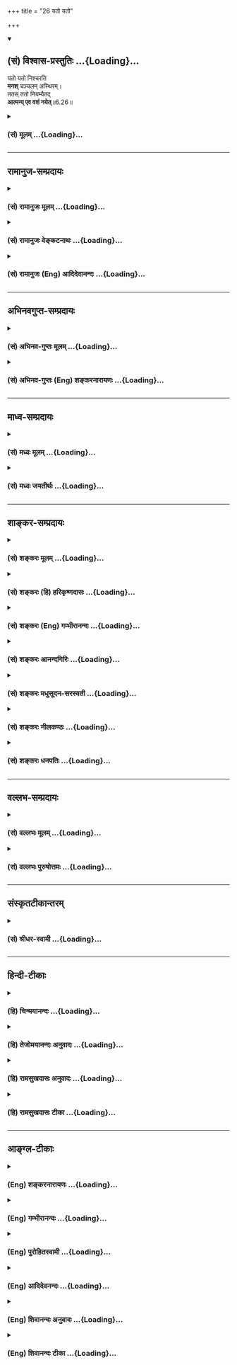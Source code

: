 +++
title = "26 यतो यतो"

+++
<div class="js_include" newlevelforh1="2" title="(सं) विश्वास-प्रस्तुतिः" unfilled url="/mahAbhAratam/shlokashaH/06-bhIShma-parva/03-bhagavad-gItA-parva/saMskRtam/vishvAsa-prastutiH/06_Atma-saMyama-yogaH_a/26_yato_yato.md">
<details open><summary><h2>(सं) विश्वास-प्रस्तुतिः ...{Loading}...</h2></summary>

यतो यतो निश्चरति  
**मनश्** चञ्चलम् अस्थिरम्।  
ततस् ततो नियम्यैतद्  
**आत्मन्य् एव वशं नयेत्**॥6.26॥
</details>
</div>
<div class="js_include collapsed" newlevelforh1="3" title="(सं) मूलम्" unfilled url="/mahAbhAratam/shlokashaH/06-bhIShma-parva/03-bhagavad-gItA-parva/saMskRtam/mUlam/06_Atma-saMyama-yogaH_a/26_yato_yato.md">
<details><summary><h3>(सं) मूलम् ...{Loading}...</h3></summary>

यतो यतो निश्चरति मनश्चञ्चलमस्थिरम्।  
ततस्ततो नियम्यैतदात्मन्येव वशं नयेत्।।6.26।।
</details>
</div>


_________________
## रामानुज-सम्प्रदायः
<div class="js_include collapsed" newlevelforh1="3" title="(सं) रामानुजः मूलम्" unfilled url="/mahAbhAratam/shlokashaH/06-bhIShma-parva/03-bhagavad-gItA-parva/saMskRtam/rAmAnujaH/mUlam/06_Atma-saMyama-yogaH_a/26_yato_yato.md">
<details><summary><h3>(सं) रामानुजः मूलम् ...{Loading}...</h3></summary>

।।6.26।। चलस्वभावतया आत्मनि **अस्थिरं मनः यतो यतो** विषयप्रावण्यहेतोः
बहिः **निश्चरति ततः ततो** यत्नेन मनो **नियम्य आत्मनि एव**
अतिशयितसुखभावनया **वशं नयेत्।**

</details>
</div>
<div class="js_include collapsed" newlevelforh1="3" title="(सं) रामानुजः वेङ्कटनाथः" unfilled url="/mahAbhAratam/shlokashaH/06-bhIShma-parva/03-bhagavad-gItA-parva/saMskRtam/rAmAnujaH/venkaTanAthaH/06_Atma-saMyama-yogaH_a/26_yato_yato.md">
<details><summary><h3>(सं) रामानुजः वेङ्कटनाथः ...{Loading}...</h3></summary>

  
  
।।6.26।। पूर्वोक्तमेव दुर्ग्रहत्वद्योतनाय अवधानविधानाय च प्रपञ्चयति यतो
यत इति। चञ्चलं अस्थिरम् इत्यनयोः
पौनरुक्त्यनिरासायोक्तंचलस्वभावतयात्मन्यस्थिरमिति।
सामान्यविशेषविषयत्वादपुनरुक्तिः। चञ्चलम् इति
स्वभावातिरिक्तहेतुनिवृत्तिपरं वा। यतो यतो निश्चरति येन
येनेन्द्रियद्वारेण निश्चरतीत्यर्थः। यद्वा यं यं
विषयमभिमुखीकृत्वेत्यर्थः। प्रयोजनतया वा हेतौ पञ्चमी।
तद्व्यञ्जनायाहविषयप्रावण्यहेतोरिति। विषयसम्बन्धार्थमित्यर्थः।
विषयप्रावण्यस्य हेतोरिति वा। सम्भवन्ति ह्यतर्कितोपनता
विषयसन्निधानतत्कीर्तनादयो विषयप्रावण्यहेतवः। सुखभावनया वशीकरणं
शक्यमित्युच्यतेअतिशयितसुखभावनयेति।  
  

</details>
</div>
<div class="js_include collapsed" newlevelforh1="3" title="(सं) रामानुजः (Eng) आदिदेवानन्दः" unfilled url="/mahAbhAratam/shlokashaH/06-bhIShma-parva/03-bhagavad-gItA-parva/saMskRtam/rAmAnujaH/english/AdidevAnandaH/06_Atma-saMyama-yogaH_a/26_yato_yato.md">
<details><summary><h3>(सं) रामानुजः (Eng) आदिदेवानन्दः ...{Loading}...</h3></summary>

6.26 Wherever the mind, on account of its fickle and unsteady nature,
wanders, because of its proclivity to sense-objects, he should, subduing the mind everywhere with effort, bring it under control in order to remain in the self alone by contemplating on the incomparable bliss therein.

</details>
</div>


_________________
## अभिनवगुप्त-सम्प्रदायः
<div class="js_include collapsed" newlevelforh1="3" title="(सं) अभिनव-गुप्तः मूलम्" unfilled url="/mahAbhAratam/shlokashaH/06-bhIShma-parva/03-bhagavad-gItA-parva/saMskRtam/abhinava-guptaH/mUlam/06_Atma-saMyama-yogaH_a/26_yato_yato.md">
<details><summary><h3>(सं) अभिनव-गुप्तः मूलम् ...{Loading}...</h3></summary>

।।6.26 6.28।। न च विषयव्युपरममात्रमेव प्राप्यमित्युच्यते यत इत्यादि
अधिगच्छतीत्यन्तम्। यतो यतो मनो निवर्तते तन्निवर्तनसमनन्तरमेव आत्मनि
शमयेत्। अन्यथा अप्रतिष्ठं चित्तं पुनरपि विषयानेवावलम्बते। तत्र आत्मनि
शान्तचित्तं योगिनं कर्मभूतं सुखं कर्तृभूतम् उपैति। अनेनैव क्रमेण योगिनां
सुखेन ब्रह्मावाप्तिः न तु कष्टयोगादिनेति तात्पर्यम्।

</details>
</div>
<div class="js_include collapsed" newlevelforh1="3" title="(सं) अभिनव-गुप्तः (Eng) शङ्करनारायणः" unfilled url="/mahAbhAratam/shlokashaH/06-bhIShma-parva/03-bhagavad-gItA-parva/saMskRtam/abhinava-guptaH/english/shankaranArAyaNaH/06_Atma-saMyama-yogaH_a/26_yato_yato.md">
<details><summary><h3>(सं) अभिनव-गुप्तः (Eng) शङ्करनारायणः ...{Loading}...</h3></summary>

6.26 See Comment under 6.28

</details>
</div>


_________________
## माध्व-सम्प्रदायः
<div class="js_include collapsed" newlevelforh1="3" title="(सं) मध्वः मूलम्" unfilled url="/mahAbhAratam/shlokashaH/06-bhIShma-parva/03-bhagavad-gItA-parva/saMskRtam/madhvaH/mUlam/06_Atma-saMyama-yogaH_a/26_yato_yato.md">
<details><summary><h3>(सं) मध्वः मूलम् ...{Loading}...</h3></summary>

।।6.26।। यतो यतो यत्र यत्रयतो यतो धावति भाग.10।1।42 इत्यादिप्रयोगात्।
आत्मन्येव वशं नयेत् आत्मविषय एव वशीकुर्यादित्यर्थः।

</details>
</div>
<div class="js_include collapsed" newlevelforh1="3" title="(सं) मध्वः जयतीर्थः" unfilled url="/mahAbhAratam/shlokashaH/06-bhIShma-parva/03-bhagavad-gItA-parva/saMskRtam/madhvaH/jayatIrthaH/06_Atma-saMyama-yogaH_a/26_yato_yato.md">
<details><summary><h3>(सं) मध्वः जयतीर्थः ...{Loading}...</h3></summary>

।।6.26।। यतो यतः श्रोत्रादेरिति प्रतीतिनिरासायाह **यत** इति।
शब्दादावित्यर्थः। कुतः सप्तम्यर्थे तसिर्लभ्यते इत्यत आह **यत** इति। तथा
चोक्तंआद्यादिभ्य उपसंख्यानं वार्ति. इति। अन्यथा द्वारमात्रनियमे स्मरणस्य
को निवारयिता षष्ठ्या ह्यत्र भाव्यं सप्तमी तु कथं इत्यत आह **आत्म**नीति।

</details>
</div>


_________________
## शाङ्कर-सम्प्रदायः
<div class="js_include collapsed" newlevelforh1="3" title="(सं) शङ्करः मूलम्" unfilled url="/mahAbhAratam/shlokashaH/06-bhIShma-parva/03-bhagavad-gItA-parva/saMskRtam/shankaraH/mUlam/06_Atma-saMyama-yogaH_a/26_yato_yato.md">
<details><summary><h3>(सं) शङ्करः मूलम् ...{Loading}...</h3></summary>

।।6.26।। **यतो यतः** यस्माद्यस्मात् निमित्तात् शब्दादेः **निश्चरति**
निर्गच्छति स्वभावदोषात् **मनः चञ्चलम्** अत्यर्थं चलम् अत एव **अस्थिरम्
ततस्ततः** तस्मात्तस्मात् शब्दादेः निमित्तात् **नियम्य** तत्तन्निमित्तं
याथात्म्यनिरूपणेन आभासीकृत्य वैराग्यभावनया च **एतत्** मनः **आत्मन्येव
वशं नयेत्** आत्मवश्यतामापादयेत्। एवं योगाभ्यासबलात् योगिनः आत्मन्येव
प्रशाम्यति मनः।।

</details>
</div>
<div class="js_include collapsed" newlevelforh1="3" title="(सं) शङ्करः (हि) हरिकृष्णदासः" unfilled url="/mahAbhAratam/shlokashaH/06-bhIShma-parva/03-bhagavad-gItA-parva/saMskRtam/shankaraH/hindI/harikRShNadAsaH/06_Atma-saMyama-yogaH_a/26_yato_yato.md">
<details><summary><h3>(सं) शङ्करः (हि) हरिकृष्णदासः ...{Loading}...</h3></summary>

।।6.26।। इस प्रकार मनको आत्मामें स्थित करनेमें लगा हुआ योगी स्वाभाविक
दोषके कारण जो अत्यन्त चञ्चल है तथा इसीलिये जो अस्थिर है ऐसा मन जिसजिस
शब्दादि विषयके निमित्तसे विचलित होता है बाहर जाता है उसउस शब्दादि
विषयरूप निमित्तसे ( इस मनको ) रोककर एवं उसउस विषयरूप निमित्तको यथार्थ
तत्त्वनिरूपणद्वारा आभासमात्र दिखाकर वैराग्यकी भावनासे इस मनका ( बारंबार
) आत्मामें ही निरोध करे अर्थात् इसे आत्माके ही वशीभूत किया करे। इस
प्रकार योगाभ्यासके बलसे योगीका मन आत्मामें ही शान्त हो जाता है।

</details>
</div>
<div class="js_include collapsed" newlevelforh1="3" title="(सं) शङ्करः (Eng) गम्भीरानन्दः" unfilled url="/mahAbhAratam/shlokashaH/06-bhIShma-parva/03-bhagavad-gItA-parva/saMskRtam/shankaraH/english/gambhIrAnandaH/06_Atma-saMyama-yogaH_a/26_yato_yato.md">
<details><summary><h3>(सं) शङ्करः (Eng) गम्भीरानन्दः ...{Loading}...</h3></summary>

6.26 In the beginning, the yogi who is thus engaged in making the mind
established in the Self, etat vasamnayet, should bring this (mind) under
the subjugation; atmani eva, of the Self Itself; niyamya, by
restraining; etat. it; tatah tatah, from all those causes whatever, viz
sound etc.; yatah yatah, due to which, doe to whatever objects like
sound etc.; the cancalam, restless, very restless; and therefore
asthiram, unsteady; manah, mind; niscarati, wanders away, goes out due
to its inherent defects. (It should be restrained) by ascertaining
through discrimination those causes to be mere appearances, and with an
attitude of detachment. Thus, through the power of practice of Yoga, the
mind of the yogi merges in the Self Itself.

</details>
</div>
<div class="js_include collapsed" newlevelforh1="3" title="(सं) शङ्करः आनन्दगिरिः" unfilled url="/mahAbhAratam/shlokashaH/06-bhIShma-parva/03-bhagavad-gItA-parva/saMskRtam/shankaraH/AnandagiriH/06_Atma-saMyama-yogaH_a/26_yato_yato.md">
<details><summary><h3>(सं) शङ्करः आनन्दगिरिः ...{Loading}...</h3></summary>

।।6.26।। ननु मनसः शब्दादिनिमित्तानुरोधेन
रागद्वेषवशादत्यन्तचञ्चलस्यास्थिरस्य तत्र तत्र स्वभावेन प्रवृत्तस्य कुतो
नैश्चल्यं नैश्चिन्त्यं चेति तत्राह **तत्रेति।** योगप्रारम्भः
सप्तम्यर्थः। एवंशब्देन मनसैवेत्यादिरुक्तप्रकारो गृह्यते। स्वाभाविको दोषो
मिथ्याज्ञानाधीनो रागादिः। शब्दादेर्मनसो नियमनं कथमित्याशङ्क्याह
**तत्तन्निमित्तमिति।** याथात्म्यनिरूपणं
क्षयिष्णुत्वदुःखसंमिश्रत्वाद्यालोचनं तेन तत्र तत्र वैराग्यभावनया
तत्तदाभासीकृत्य ततस्ततो नियम्यैतन्मन इति संबन्धः। मनोवशीकरणेनोपशमे किं
स्यादित्याशङ्क्याह **एवमिति।** योगाभ्यासो विषयविवेकद्वारा
मनोनिग्रहाद्यावृत्तिः। प्रशान्तमात्मन्येव प्रलीनमिति यावत्।

</details>
</div>
<div class="js_include collapsed" newlevelforh1="3" title="(सं) शङ्करः मधुसूदन-सरस्वती" unfilled url="/mahAbhAratam/shlokashaH/06-bhIShma-parva/03-bhagavad-gItA-parva/saMskRtam/shankaraH/madhusUdana-sarasvatI/06_Atma-saMyama-yogaH_a/26_yato_yato.md">
<details><summary><h3>(सं) शङ्करः मधुसूदन-सरस्वती ...{Loading}...</h3></summary>

।।6.26।। एवं निरोधसमाधिं कुर्वन्योगी शब्दादीनां चित्तविक्षेपहेतूनां मध्ये
यतो यस्माद्यस्मान्निमित्ताच्छब्दादेर्विषयाद्रागद्वेषादेश्च चञ्चलं
विक्षेपाभिमुखं सन्मनो निश्चरति विक्षिप्तं सद्विषयाभिमुखीं
प्रमाणविपर्ययविकल्पस्मृतीनामन्यतमामपि समाधिविरोधिनींवृत्तिमुत्पादयति तथा
लयहेतूनां निद्राशेषबह्वशनश्रमादीनां मध्ये यतो यतो निमित्तादस्थिरं
लयाभिमुखं सन्मनो निश्चरति लीनं सत्समाधिविरोधिनीं निद्राख्यां
वृत्तिमुत्पादयति ततस्ततो विक्षेपनिमित्ताल्लयनिमित्ताच्च नियम्यैतन्मनो
निर्वृत्तिकं कृत्वात्मन्येव स्वप्रकाशपरमानन्दघने वशं नयेन्निरुन्ध्यात्।
यथा न विक्षिप्येत न वा लीयेतेति। एवकारो नात्मगोचरत्वं समाधेर्वारयति।
एतच्च विवृतं गौडाचार्यपादैःउपायेन निगृह्णीयाद्विक्षिप्तं कामभोगयोः।
सुप्रसन्नं लये चैव यथा कामो लयस्तथा।। दुःखं सर्वमनुस्मृत्य
कामभोगान्निवर्तयेत्। अजं सर्वमनुस्मृत्य जातं नैव तु पश्यति।। लये
संबोधयेच्चित्तं विक्षिप्तं शमयेत्पुनः। सकषायं विजानीयात्समप्राप्तं न
चालयेत्।। नास्वादयेत्सुखं तत्र निःसङ्गः प्रज्ञया भवेत्। निश्चलं
निश्चरच्चित्तमेकीकुर्यात्प्रयत्नतः।। यदा न लीयते चित्तं नच विक्षिप्यते
पुनः। अनिङ्गनमनाभासं निष्पन्नं ब्रह्म तत्तदा।। इति पञ्चभिः श्लोकैः।
उपायेन वक्ष्यमाणेन वैराग्याभ्यासेन कामभोगयोर्विक्षिप्तं
प्रमाणविपर्ययविकल्पस्मृतीनामन्यतमयापि वृत्त्या परिणतं मनो
निगृह्णीयान्निरुन्ध्यात्। आत्मन्येवेत्यर्थः। कामभोगयोरिति
चिन्त्यमानावस्थाभुज्यमानावस्थाभेदेन द्विवचनम्। तथा लीयतेऽस्मिन्निति लयः
सुषुप्तं तस्मिन्सुप्रसन्नमायासवर्जितमपि मनो निगृह्णीयादेव। सुप्रसन्नं
चेत्कुतो निगृह्यते तत्राह यथा कामो विषयगोचरप्रमाणादिवृत्त्युत्पादनेन
समाधिविरोधी तथा लयोऽपि निद्राख्यवृत्त्युत्पादनेन समाधिविरोधी।
सर्ववृत्तिनिरोधो हि समाधिः। अतः कामादिकृतविक्षेपादिव श्रमादिकृतलयादपि
मनो निरोद्धव्यमित्यर्थः। उपायेन निगृह्णीयात्केनेत्युच्यते। सर्वं
द्वैतमविद्याविजृम्भितमल्पं दुःखमेवेत्यनुसृत्ययो वै भूमा तत्सुखं नाल्पे
सुखमस्ति। अथ यदल्पं तन्मर्त्यं तद्दुःखम् इति श्रुत्यर्थं गुरूपदेशादनु
पश्चात्पर्यालोच्य
कामांश्चिन्त्यमानावस्थान्विषयान्भोगान्भुज्यमानावस्थांश्च
विषयान्निवर्तयेत्। मनसः सकाशादिति शेषः। कामश्च भोगश्च कामभोगं तस्मान्मनो
निवर्तयेदिति वा। एंव द्वैतस्मरणकाले वैराग्यभावनोपाय इत्यर्थः।
द्वैतविस्मरणं तु परमोपाय इत्याह अजं ब्रह्म सर्वं न ततोऽतिरिक्तं
किंचिदस्तीति शास्त्राचार्योपदेशादनन्तरमनुस्मृत्य तद्विपरीतं द्वैतजातं न
पश्यत्येव। अधिष्ठाने ज्ञाते कल्पितस्याभावात्। पूर्वोपायापेक्षया
वैलक्षण्यसूचनार्थस्तुशब्दः। एवं वैराग्यभावनातत्त्वदर्शनाभ्यां विषयेभ्यो
निवर्त्यमानं चित्तं यदि दैनंदिनलयाभ्यासवशाल्लयाभिमुखं भवेत्तदा
निद्राशेषाजीर्णबह्वशनश्रमाणां लयकारणानां निरोधेन चित्तं सम्यक्
प्रबोधयेदुत्थानप्रयत्नेन। यदि पुनरेवं प्रबोध्यमानं
दैनंदिनप्रबोधाभ्यासवशात्कामभोगयोर्विक्षिप्तं स्यात्तदा वैराग्यभावनया
तत्त्वसाक्षात्कारेण च पुनः शमयेत्। एवं पुनःपुनरभ्यस्यतो लयात्संबोधितं
विषयेभ्यश्च व्यावर्तितं नापि समप्राप्तमन्तरालावस्थं चित्तं स्तब्धीभूतं
सकषायं रागद्वेषादिप्रबलवासनावशेन स्तब्धीभावाख्येन कषायेण दोषेण युक्तं
विजानीयात्समाहिताच्चित्ताद्विवेकेन जानीयात्। ततश्च नेदं समाहितमित्यवगम्य
लयविक्षेपाभ्यामिव कषायादपि चित्तं निरुन्ध्यात्। ततश्च लयविक्षेपकषायेषु
परिहृतेषु परिशेषाच्चित्तेन समं ब्रह्म प्राप्यते। तच्च समप्राप्तं चित्तं
कषालयभ्रान्त्या न चालयेद्विषयाभिमुखं न कुर्यात् किंतु धृतिगृहीतया
बुद्ध्या लयकषायप्राप्तेर्विविच्य तस्यामेव समप्राप्तावतियत्नेन स्थापयेत्।
तत्र समाधौ परमसुखव्यञ्जकेऽपि सुखं नास्वादयेत्। एतावन्तं कालमहं सुखीति
सुखास्वादरूपां वृत्तिं न कुर्यात् समाधिभङ्गप्रसङ्गादिति प्रागेव
कृतव्याख्यानम्। प्रज्ञया यदुपलभ्यते सुखं तदप्यविद्यापरिकल्पितं
मृषैवेत्येवं भावनया निःसङ्गो निःस्पृहः सर्वसुखेषु भवेत्। अथवा प्रज्ञया
सविकल्पसुखाकारवृत्तिरूपया सह सङ्गं परित्यजेन्नतु स्वरूपसुखमपि
निर्वृत्तिकेन चित्तेन नानुभवेत्। स्वभावप्राप्तस्य तस्य
वारयितुमशक्यत्वात्। एवं सर्वतो निवर्त्य निश्चलं प्रयत्नवशेन कृतं चित्तं
स्वभावचाञ्चल्याद्विषयाभिमुखतया निश्चरद्बहिर्निर्गच्छत् एकीकुर्यात्।
प्रयत्नतः निरोधप्रयत्नेन समे ब्रह्मण्येकतां नयेत्। समप्राप्तं चित्तं
कीदृशमुच्यते यदा न लीयते नापि स्तब्धीभवति तामसत्वसाम्येन लयशब्देनैव
स्तब्धीभावस्योपलक्षणात्। नच विक्षिप्यते पुनः न
शब्दाद्याकारवृत्तिमनुभवति। नापि सुखमास्वादयति राजसत्वसाम्येन
सुखास्वादस्यापि विक्षेपशब्देनोपलक्षणात्। पूर्वं भेदनिर्देशस्तु
पृथक्प्रयत्नकरणाय। एंव लयकषायाभ्यां विक्षेपसुखास्वादाभ्यां च
रहितमनिङ्गमिङ्गनं चलनं सवातप्रदीपवल्लयाभिमुखरूपं तद्रहितं
निवातप्रदीपकल्पम्। अनाभासं न केनचिद्विषयाकारेणाभासत इत्येतत्।
कषायसुखास्वादयोरुभयान्तर्भाव उक्त एव। यदैवं दोषचतुष्टयरहितं चित्तं भवति
तदा तच्चित्तं ब्रह्म निष्पन्नं समं ब्रह्मप्राप्तं भवतीत्यर्थः। एतादृशश्च
योगः श्रुत्या प्रतिपादितःयदा पञ्चावतिष्ठन्ते ज्ञानानि मनसा सह। बुद्धिश्च
न विचेष्टति तामाहुः परमां गतिम्।। तां योगमिति मन्यन्ते
स्थिरामिन्द्रियधारणाम्। अप्रमत्तस्तदा भवति योगो हि प्रभवाप्ययौ।। इति।
एतन्मूलकमेव चयोगश्चित्तवृत्तिनिरोधः इति सूत्रम्। तस्माद्युक्तं ततस्ततो
नियम्यैतदात्मन्येव वशं नयेदिति।

</details>
</div>
<div class="js_include collapsed" newlevelforh1="3" title="(सं) शङ्करः नीलकण्ठः" unfilled url="/mahAbhAratam/shlokashaH/06-bhIShma-parva/03-bhagavad-gItA-parva/saMskRtam/shankaraH/nIlakaNThaH/06_Atma-saMyama-yogaH_a/26_yato_yato.md">
<details><summary><h3>(सं) शङ्करः नीलकण्ठः ...{Loading}...</h3></summary>

।।6.26।। शनैः शनैरित्येतं श्लोकं व्याचष्टे **यतो यत इति त्रिभिः।** यतो
यतो हेतोर्यं यं विषयं ग्रहीतुं मनो निश्चरति बहिर्गच्छति ततस्ततस्तत्रतत्र
दोषदर्शनेन ततस्ततो विषयादेतन्मनो नियम्य प्रत्याहृत्य आत्मनि स्वरूपे एव
वशं नयेत्पर्यवस्थापयेत्। एतेन पूर्वार्धं व्याख्यातम्।

</details>
</div>
<div class="js_include collapsed" newlevelforh1="3" title="(सं) शङ्करः धनपतिः" unfilled url="/mahAbhAratam/shlokashaH/06-bhIShma-parva/03-bhagavad-gItA-parva/saMskRtam/shankaraH/dhanapatiH/06_Atma-saMyama-yogaH_a/26_yato_yato.md">
<details><summary><h3>(सं) शङ्करः धनपतिः ...{Loading}...</h3></summary>

।।6.26।। ननु मनसः शब्दादिनिमित्तानुरोधेन रागद्वेषवशादतिच्चलस्यास्थिरस्य
स्वभावादेव तत्रतत्र विषये प्रवृत्त्स्य नैश्चल्यं नैश्चिन्त्यं वा कुत
इत्याशङ्क्याह यत इति। एवमात्मसंस्थं मनः कर्तुं प्रवृत्तो योगी यतो यतो
यस्माद्यस्मान्निमित्ताच्छब्दादेर्निःसरति निर्गच्छति
स्वभावदोषान्मनश्चञ्चलमतएवास्थिरं लयाभिमुखं।
ततस्ततस्तस्मात्त्स्माच्छब्दादेर्निमित्तान्नियम्य तत्तच्छब्दादिनिमित्तं
क्षयिष्णुत्वदुःखसंमिश्रत्वाद्यालोचनेन तत्रतत्र
वैराग्यभावनयाऽभावीकृत्यात्मन्येवैतन्मनो वशं नयेदात्मवशतामापादयेत्।

</details>
</div>


_________________
## वल्लभ-सम्प्रदायः
<div class="js_include collapsed" newlevelforh1="3" title="(सं) वल्लभः मूलम्" unfilled url="/mahAbhAratam/shlokashaH/06-bhIShma-parva/03-bhagavad-gItA-parva/saMskRtam/vallabhaH/mUlam/06_Atma-saMyama-yogaH_a/26_yato_yato.md">
<details><summary><h3>(सं) वल्लभः मूलम् ...{Loading}...</h3></summary>

।।6.26।। सङ्कल्पेति। आत्मन्येव वशं नयेत् प्रत्याहारेण स्थिरं कुर्यादिति
निर्बीजत्वमुक्तम्।

</details>
</div>
<div class="js_include collapsed" newlevelforh1="3" title="(सं) वल्लभः पुरुषोत्तमः" unfilled url="/mahAbhAratam/shlokashaH/06-bhIShma-parva/03-bhagavad-gItA-parva/saMskRtam/vallabhaH/puruShottamaH/06_Atma-saMyama-yogaH_a/26_yato_yato.md">
<details><summary><h3>(सं) वल्लभः पुरुषोत्तमः ...{Loading}...</h3></summary>

  
  
।।6.26।। शनैरित्युक्तेः स्वरूपमाह यत इति। मनो यतो यतः स्वभावतश्चञ्चलं
अस्थिरं यं यं प्रति निश्चलति ततस्ततो नियम्य वशीकृत्य एतन्मन आत्मन्येव
भावात्मके भगवत्येव वशं नयेत् प्रापयेत्। अत्रायं भावः पूर्वं यत्र स्थितं
मनस्ततोऽन्यत्र वैशिष्ट्यबुद्ध्या ततो निर्गत्याऽपगच्छति। तत्राऽपि
स्वचाञ्चल्यधर्मेण न स्थिरीभविष्यति
तस्माद्भगवत्स्वरूपतोऽन्यत्रोत्तमत्वाभावान्नाग्रे चलिष्यत्यतोऽन्यतो
वशीकृत्य भगवति स्थापयेत्।  
  

</details>
</div>


_________________
## संस्कृतटीकान्तरम्
<div class="js_include collapsed" newlevelforh1="3" title="(सं) श्रीधर-स्वामी" unfilled url="/mahAbhAratam/shlokashaH/06-bhIShma-parva/03-bhagavad-gItA-parva/saMskRtam/shrIdhara-svAmI/06_Atma-saMyama-yogaH_a/26_yato_yato.md">
<details><summary><h3>(सं) श्रीधर-स्वामी ...{Loading}...</h3></summary>

।।6.26।। एवमपि रजोगुणवशाद्यदि मनः प्रचलेत्तर्हि पुनः प्रत्याहारेण
वशीकुर्यादित्याह **यत इति।** स्वभावतश्चञ्चलं धार्यमाणमप्यस्थिरं मनो यं
यं विषयं प्रति निर्गच्छति ततस्ततः प्रत्याहृत्यात्म्यन्येव स्थिरं
कुर्यात्।

</details>
</div>


_________________
## हिन्दी-टीकाः
<div class="js_include collapsed" newlevelforh1="3" title="(हि) चिन्मयानन्दः" unfilled url="/mahAbhAratam/shlokashaH/06-bhIShma-parva/03-bhagavad-gItA-parva/hindI/chinmayAnandaH/06_Atma-saMyama-yogaH_a/26_yato_yato.md">
<details><summary><h3>(हि) चिन्मयानन्दः ...{Loading}...</h3></summary>

।।6.26।। पूर्व दो श्लोकों से साधकों के मन में उत्साह आता है परन्तु जब वे
अभ्यास में प्रवृत्त होते हैं तब जो कठिनाई आती है उससे उन्हें कुछ निराशा
होने लगती है। प्रत्येक साधक यह अनुभव करता है कि उसका मन समस्त विरोधों को
तोड़ता हुआ ध्येय विषय से हटकर पुन विषयों का चिन्तन करने लगता है। कारण यह
है कि मन का स्वभाव ही है चंचलता और अस्थिरता। न वह किसी एक विषय का सतत
अनुसन्धान कर पाता है और न विभिन्न विषयों का। चंचल और अस्थिर इन दो
विशेषणों के द्वारा भगवान् ने मन का सुस्पष्ट और वास्तविक चित्र प्रस्तुत
किया है जो सभी साधकों का अपना स्वयं का अनुभव है। ये दो शब्द इतने
प्रभावशाली हैं कि आगे हम देखेंगे कि अर्जुन अपनी एक शंका को पूछते हुये
इन्हीं शब्दों का प्रयोग करता है। यद्यपि ध्यान के समय साधक अपनी इन्द्रियों
को वश में कर लेता है तथापि मन पूर्व अनुभवों की स्मृति से विचलित होकर पुन
विषयों का चिन्तन प्रारंभ करने लगता है ये क्षण एक सच्चे साधक के लिए घोर
निराशा के क्षण होते हैं। मन का यह भटकाव अनेक कारणों से हो सकता है जैसे
भूतकाल की स्मृतियां किसी आकर्षक वस्तु का सामीप्य किसी से राग या द्वेष और
यहाँ तक कि आध्यात्मिक विकास के लिए अधीरता भी। भगवान् का उपदेश हैं कि मन
के विचरण का कोई भी कारण हो साधक को निराश और अधीर होने की आवश्यकता नहीं
है। उसको यह समझना चाहिए कि अस्थिरता तो मन का स्वभाव ही है और ध्यान का
प्रयोजन ही मन के इस विचरण को शांत करना है। साधक को उपदेश दिया गया है कि
जबजब यह मन ध्येय को छोड़कर विषयों की ओर जाय तबतब उसे वहाँ से परावृत्त
करके ध्येय में स्थिर करे। दृढ़ इच्छा शक्ति के द्वारा कुछ सीमा तक मन को
विषयों से निवृत्त किया जा सकता है परन्तु वह पुन उनकी ही ओर जायेगा।
साधकगण भूल जाते हैं कि वृत्तिप्रवाह ही मन है और इसलिए वृत्तिशून्य होने
पर मन रहेगा ही नहीं अत विषयों से मन को निवृत्त करने के पश्चात् साधक को
यह आवश्यक है कि उस समाहित मन को आत्मानुसंधान में प्रवृत्त करे। भगवान्
इसी बात को इस प्रकार कहते हैं कि मन को पुन आत्मा के ही वश में लावे। अगले
कुछ श्लोकों में योगी पर इस योग का क्या प्रभाव होता है उसे बताया गया है

</details>
</div>
<div class="js_include collapsed" newlevelforh1="3" title="(हि) तेजोमयानन्दः अनुवादः" unfilled url="/mahAbhAratam/shlokashaH/06-bhIShma-parva/03-bhagavad-gItA-parva/hindI/tejomayAnandaH/anuvAdaH/06_Atma-saMyama-yogaH_a/26_yato_yato.md">
<details><summary><h3>(हि) तेजोमयानन्दः अनुवादः ...{Loading}...</h3></summary>

।।6.26।। यह चंचल और अस्थिर मन जिन कारणों से (विषयों में) विचरण करता है,
उनसे संयमित करके उसे आत्मा के ही वश में लावे अर्थात् आत्मा में स्थिर
करे।।

</details>
</div>
<div class="js_include collapsed" newlevelforh1="3" title="(हि) रामसुखदासः अनुवादः" unfilled url="/mahAbhAratam/shlokashaH/06-bhIShma-parva/03-bhagavad-gItA-parva/hindI/rAmasukhadAsaH/anuvAdaH/06_Atma-saMyama-yogaH_a/26_yato_yato.md">
<details><summary><h3>(हि) रामसुखदासः अनुवादः ...{Loading}...</h3></summary>

।।6.26।। यह अस्थिर और चञ्चल मन जहाँ-जहाँ विचरण करता है, वहाँ-वहाँसे
हटाकर इसको एक परमात्मामें ही लगाये।

</details>
</div>
<div class="js_include collapsed" newlevelforh1="3" title="(हि) रामसुखदासः टीका" unfilled url="/mahAbhAratam/shlokashaH/06-bhIShma-parva/03-bhagavad-gItA-parva/hindI/rAmasukhadAsaH/TIkA/06_Atma-saMyama-yogaH_a/26_yato_yato.md">
<details><summary><h3>(हि) रामसुखदासः टीका ...{Loading}...</h3></summary>

।।6.26।।***व्याख्या--*'यतो यतो निश्चरति ৷৷. आत्मन्येव वशं
नयेत्'--**साधकने जो ध्येय बनाया है, उसमें यह मन टिकता नहीं, ठहरता नहीं।
अतः इसको अस्थिर कहा गया है। यह मन तरह-तरहके सांसारिक भोगोंका, पदार्थोंका
चिन्तन करता है। अतः इसको 'चञ्चल' कहा गया है। तात्पर्य है कि यह मन न तो
परमात्मामें स्थिर होता है और न संसारको ही छोड़ता है। इसलिये साधकको
चाहिये कि यह मन जहाँ-जहाँ जाय, जिस-जिस कारणसे जाय, जैसे-जैसे जाय और
जब-जब जाय, इसको वहाँ-वहाँसे, उस-उस कारणसे वैसे-वैसे और तब-तब हटाकर
परमात्मामें लगाये। इस अस्थिर और चञ्चल मनका नियमन करनेमें सावधानी रखे,
ढिलाई न करे। मनको परमात्मामें लगानेका तात्पर्य है कि जब यह पता लगे कि मन
पदार्थोंका चिन्तन कर रहा है, तभी ऐसा विचार करे कि चिन्तनकी वृत्ति और
उसके विषयका आधार और प्रकाशक परमात्मा ही हैं। यही परमात्मामें मन लगाना
है।

</details>
</div>


_________________
## आङ्ग्ल-टीकाः
<div class="js_include collapsed" newlevelforh1="3" title="(Eng) शङ्करनारायणः" unfilled url="/mahAbhAratam/shlokashaH/06-bhIShma-parva/03-bhagavad-gItA-parva/english/shankaranArAyaNaH/06_Atma-saMyama-yogaH_a/26_yato_yato.md">
<details><summary><h3>(Eng) शङ्करनारायणः ...{Loading}...</h3></summary>

6.26. By whatever things the shaky and unsteady mind goes astray, from those things let him restrain it and bring it back to the control of the Self alone.

</details>
</div>
<div class="js_include collapsed" newlevelforh1="3" title="(Eng) गम्भीरानन्दः" unfilled url="/mahAbhAratam/shlokashaH/06-bhIShma-parva/03-bhagavad-gItA-parva/english/gambhIrAnandaH/06_Atma-saMyama-yogaH_a/26_yato_yato.md">
<details><summary><h3>(Eng) गम्भीरानन्दः ...{Loading}...</h3></summary>

6.26 (The yogi) should bring (this mind) under the subjugation of the Self Itself, by restraining it from all those causes whatever due to which the restless, unsteady mind wanders away.

</details>
</div>
<div class="js_include collapsed" newlevelforh1="3" title="(Eng) पुरोहितस्वामी" unfilled url="/mahAbhAratam/shlokashaH/06-bhIShma-parva/03-bhagavad-gItA-parva/english/purohitasvAmI/06_Atma-saMyama-yogaH_a/26_yato_yato.md">
<details><summary><h3>(Eng) पुरोहितस्वामी ...{Loading}...</h3></summary>

6.26 When the volatile and wavering mind would wander, let him restrain it and bring it again to its allegiance to the Self.

</details>
</div>
<div class="js_include collapsed" newlevelforh1="3" title="(Eng) आदिदेवनन्दः" unfilled url="/mahAbhAratam/shlokashaH/06-bhIShma-parva/03-bhagavad-gItA-parva/english/AdidevanandaH/06_Atma-saMyama-yogaH_a/26_yato_yato.md">
<details><summary><h3>(Eng) आदिदेवनन्दः ...{Loading}...</h3></summary>

6.26 Wherever the fickle and unsteady mind wanders, he should subdue it then and there bring it back under the control of the self alone.

</details>
</div>
<div class="js_include collapsed" newlevelforh1="3" title="(Eng) शिवानन्दः अनुवादः" unfilled url="/mahAbhAratam/shlokashaH/06-bhIShma-parva/03-bhagavad-gItA-parva/english/shivAnandaH/anuvAdaH/06_Atma-saMyama-yogaH_a/26_yato_yato.md">
<details><summary><h3>(Eng) शिवानन्दः अनुवादः ...{Loading}...</h3></summary>

6.26 From whatever cause the restless and unsteady mind wanders away,
from that let him restrain it and bring it under the control of the Self alone.

</details>
</div>
<div class="js_include collapsed" newlevelforh1="3" title="(Eng) शिवानन्दः टीका" unfilled url="/mahAbhAratam/shlokashaH/06-bhIShma-parva/03-bhagavad-gItA-parva/english/shivAnandaH/TIkA/06_Atma-saMyama-yogaH_a/26_yato_yato.md">
<details><summary><h3>(Eng) शिवानन्दः टीका ...{Loading}...</h3></summary>

6.26 यतःयतः from whatever cause; निश्चरति wanders away; मनः mind;
चञ्चलम् restless; अस्थिरम् unsteady; ततःततः from that; नियम्य having restrained; एतत् this; आत्मनि in the Self; एव alone; वशम् (under)
control; नयेत् let (him) bring.Commentary In this verse the Lord gives the method to control the mind. Just as you drag the bull again and again to your house when it runs out; so also you will have to drag the mind to your point or centre or Lakshya again and again when it runs towards the external objects. If you give good cotton seed extract;
sugar; plantains; etc.; to the bull; it will not turn away but will remain in your house. Even so if you make the mind taste the eternal bliss of the Self within little by little by the practice of concentration; it will gradually abide in the Self only and will not run towards the external objects of the senses. Sound and the other objects only make the mind restless and unsteady. By knowing the defects of the objects of sensual pleasure; by understanding their illusory nature; by the cultivation of discrimination between the Real and the unreal and also dispassion; and by making the mind understand the glory and the splendour of the Self you can wean the mind entirely away from sensual objects and fix it firmly on the Self.

</details>
</div>
